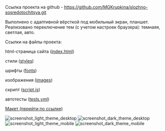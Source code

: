 Ссылка проекта на github - https://github.com/MGKrupkina/slozhno-sosredotochitsya.git

Выполнено с адаптивной вёрсткой под мобильный экран, планшет. 
Реализовано переключение тем (с учетом настроек браузера): темнаяя, светлая, авто.

Ссылки на файлы проекта:

html-страница сайта (<a href="https://github.com/MGKrupkina/slozhno-sosredotochitsya/blob/main/index.html" target="_blank">index.html</a>)

стили (<a href="https://github.com/MGKrupkina/slozhno-sosredotochitsya/tree/main/styles" target="_blank">styles</a>)

шрифты (<a href="https://github.com/MGKrupkina/slozhno-sosredotochitsya/tree/main/fonts" target="_blank">fonts</a>)

изображения (<a href="https://github.com/MGKrupkina/slozhno-sosredotochitsya/tree/main/images" target="_blank">images</a>)

скрипт (<a href="https://github.com/MGKrupkina/slozhno-sosredotochitsya/blob/main/scripts/script.js" target="_blank">script.js</a>)

автотесты (<a href="https://github.com/MGKrupkina/slozhno-sosredotochitsya/blob/main/.github/workflows/tests.yml" target="_blank">tests.yml</a>)

<a href="https://www.figma.com/file/lCqDbWjgllgJtb2hmCqfyX/%236-Сложно-сосредоточиться?node-id=0%3A1&mode=dev" target="_blank">Макет (перейти по ссылке)</a>



![screenshot_light_theme_desktop](https://github.com/MGKrupkina/slozhno-sosredotochitsya/assets/145542673/d2545862-6d90-41db-985a-b150a8464e79)
![screenshot_dark_theme_desktop](https://github.com/MGKrupkina/slozhno-sosredotochitsya/assets/145542673/57f85b30-dd4c-48cd-84ed-69402aec6868)
![screenshot_light_theme_mobile](https://github.com/MGKrupkina/slozhno-sosredotochitsya/assets/145542673/41502e2b-a643-462c-b2c8-299c3cd0e8e0)
![screenshot_dark_theme_mobile](https://github.com/MGKrupkina/slozhno-sosredotochitsya/assets/145542673/ecb5c642-a864-407a-bd2d-3c08a583c2d1)
